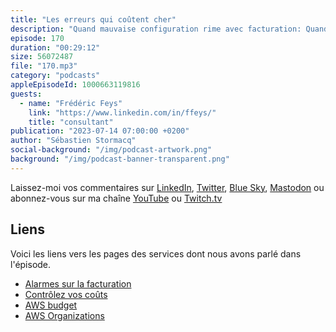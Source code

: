 ```yaml
---
title: "Les erreurs qui coûtent cher"
description: "Quand mauvaise configuration rime avec facturation: Quand on développe, quand on apprend, on fait des erreurs et c'est normal. Mais malheureusement, dans le cloud, toute resource consommée est facturée et certaines erreurs de configuration ou de programmation peuvent engendrer des coûts non contrôlés.  Découvrez un cas concret de ce genre d'erreur qui à engendré une facturation de 1500€ en à peine deux jours. En découvrant cet exemple, vous apprendrez comment réagir dans cette situation et comment vous protéger. On parle d'alarmes de facturation et de relation avec le support AWS. On parle aussi des changements de configurations et organisationnels mis en place chez ce client à la suite de cet incident. Spoiler alert : l'histoire se termine bien."
episode: 170
duration: "00:29:12"
size: 56072487
file: "170.mp3"
category: "podcasts"
appleEpisodeId: 1000663119816
guests:
  - name: "Frédéric Feys"
    link: "https://www.linkedin.com/in/ffeys/"
    title: "consultant"
publication: "2023-07-14 07:00:00 +0200"
author: "Sébastien Stormacq"
social-background: "/img/podcast-artwork.png"
background: "/img/podcast-banner-transparent.png"
---
```


Laissez-moi vos commentaires sur [LinkedIn](https://www.linkedin.com/in/sebastienstormacq/), [Twitter](https://twitter.com/sebsto), [Blue Sky](https://bsky.app/profile/sebsto.bsky.social), [Mastodon](https://awscommunity.social/@sebsto) ou abonnez-vous sur ma chaîne [YouTube](https://www.youtube.com/sebsto) ou [Twitch.tv](https://www.twitch.tv/sebAWS)

## Liens

Voici les liens vers les pages des services dont nous avons parlé dans l'épisode.

- [Alarmes sur la facturation](https://docs.aws.amazon.com/fr_fr/AmazonCloudWatch/latest/monitoring/monitor_estimated_charges_with_cloudwatch.html)
- [Contrôlez vos coûts](https://aws.amazon.com/getting-started/hands-on/control-your-costs-free-tier-budgets/)
- [AWS budget](https://us-east-1.console.aws.amazon.com/billing/home#/)
- [AWS Organizations](https://docs.aws.amazon.com/organizations/latest/userguide/orgs_introduction.html)

